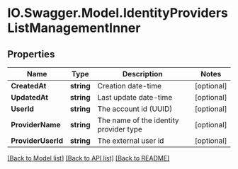 # IO.Swagger.Model.IdentityProvidersListManagementInner
## Properties

Name | Type | Description | Notes
------------ | ------------- | ------------- | -------------
**CreatedAt** | **string** | Creation date-time | [optional] 
**UpdatedAt** | **string** | Last update date-time | [optional] 
**UserId** | **string** | The account id (UUID) | [optional] 
**ProviderName** | **string** | The name of the identity provider type | [optional] 
**ProviderUserId** | **string** | The external user id | [optional] 

[[Back to Model list]](../README.md#documentation-for-models) [[Back to API list]](../README.md#documentation-for-api-endpoints) [[Back to README]](../README.md)

